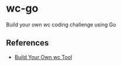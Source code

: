 # wc-go
Build your own wc coding challenge using Go

## References
* [Build Your Own wc Tool](https://codingchallenges.fyi/challenges/challenge-wc)
